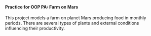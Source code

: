 #### Practice for OOP PA: Farm on Mars

This project models a farm on planet Mars producing food in monthly periods. There are several types of plants and external conditions influencing their productivity.